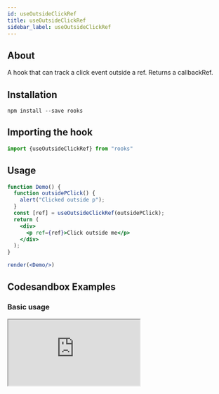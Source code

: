```yaml
---
id: useOutsideClickRef
title: useOutsideClickRef
sidebar_label: useOutsideClickRef
---
```


    

## About

A hook that can track a click event outside a ref. Returns a callbackRef.

## Installation

    npm install --save rooks

## Importing the hook

```javascript
import {useOutsideClickRef} from "rooks"
```

## Usage

```jsx
function Demo() {
  function outsidePClick() {
    alert("Clicked outside p");
  }
  const [ref] = useOutsideClickRef(outsidePClick);
  return (
    <div>
      <p ref={ref}>Click outside me</p>
    </div>
  );
}

render(<Demo/>)
```

## Codesandbox Examples

### Basic usage

<iframe src="https://codesandbox.io/embed/useoutsideclickref-q76i8?fontsize=14&hidenavigation=1&theme=dark"
   style={{
    width: "100%",
    height: 500,
    border: 0,
    borderRadius: 4,
    overflow: "hidden"
  }} 
title="useOutsideClickRef"
allow="accelerometer; ambient-light-sensor; camera; encrypted-media; geolocation; gyroscope; hid; microphone; midi; payment; usb; vr; xr-spatial-tracking"
sandbox="allow-forms allow-modals allow-popups allow-presentation allow-same-origin allow-scripts"
/>

## Join Bhargav's discord server
You can click on the floating discord icon at the bottom right of the screen and talk to us in our server.

